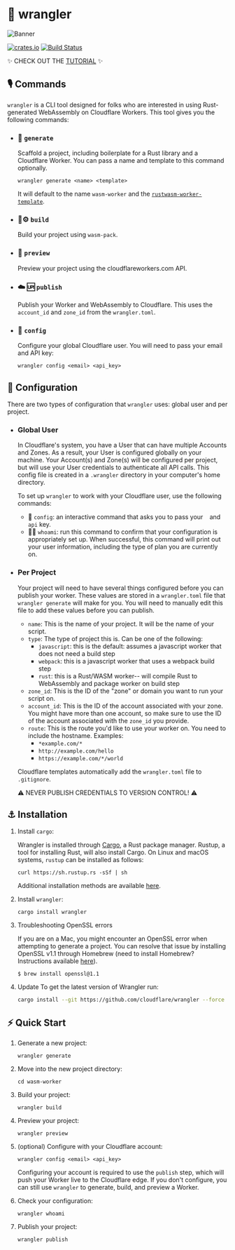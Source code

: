 # 🤠 wrangler
![Banner](/banner.png)

[![crates.io](https://meritbadge.herokuapp.com/wrangler)](https://crates.io/crates/wrangler)
[![Build Status](https://dev.azure.com/ashleygwilliams/wrangler/_apis/build/status/cloudflare.wrangler?branchName=master)](https://dev.azure.com/ashleygwilliams/wrangler/_build/latest?definitionId=1&branchName=master)

✨ CHECK OUT THE [TUTORIAL](https://developers.cloudflare.com/workers/webassembly/tutorial/) ✨

## 🎙️ Commands

`wrangler` is a CLI tool designed for folks who are interested in using Rust-generated WebAssembly on
Cloudflare Workers. This tool gives you the following commands:

  - ### 👯 `generate` 
    Scaffold a project, including boilerplate for a Rust library and a Cloudflare Worker.
    You can pass a name and template to this command optionally. 

    ```
    wrangler generate <name> <template>
    ```

    It will default to the name `wasm-worker` and the [`rustwasm-worker-template`](https://github.com/cloudflare/rustwasm-worker-template).
  - ### 🦀⚙️ `build`
    Build your project using `wasm-pack`.
  - ### 🔬 `preview`
    Preview your project using the cloudflareworkers.com API.
  - ### ☁️ 🆙 `publish`
    Publish your Worker and WebAssembly to Cloudflare. This uses the `account_id` and `zone_id`
    from the `wrangler.toml`.
  - ### 🔧 `config`
    Configure your global Cloudflare user. You will need to pass your email and API key:

    ```
    wrangler config <email> <api_key>
    ```

## 🔩 Configuration

There are two types of configuration that `wrangler` uses: global user and per project.

- ### Global User

    In Cloudflare's system, you have a User that can have multiple Accounts and Zones. As a result, your User
    is configured globally on your machine. Your Account(s) and Zone(s) will be configured per project, but
    will use your User credentials to authenticate all API calls. This config file is created in a `.wrangler`
    directory in your computer's home directory.

    To set up `wrangler` to work with your Cloudflare user, use the following commands:

    - 🔧 `config`: an interactive command that asks you to pass your `
    ` and `api` key.
    - 🕵️‍♀️ `whoami`: run this command to confirm that your configuration is appropriately set up.
       When successful, this command will print out your user information, including the type of plan you
       are currently on.


- ### Per Project

    Your project will need to have several things configured before you can publish your worker. These values
    are stored in a `wrangler.toml` file that `wrangler generate` will make for you. You will need to manually
    edit this file to add these values before you can publish.

    - `name`: This is the name of your project. It will be the name of your script.
    - `type`: The type of project this is. Can be one of the following:
        - `javascript`: this is the default: assumes a javascript worker that does not need a build step
        - `webpack`: this is a javascript worker that uses a webpack build step
        - `rust`: this is a Rust/WASM worker-- will compile Rust to WebAssembly and package worker on build step
    - `zone_id`: This is the ID of the "zone" or domain you want to run your script on.
    - `account_id`: This is the ID of the account associated with your zone. You might have more than one account,
        so make sure to use the ID of the account associated with the `zone_id` you provide.
    - `route`: This is the route you'd like to use your worker on. You need to include the hostname. Examples:
        - `*example.com/*`
        - `http://example.com/hello`
        - `https://example.com/*/world`

    Cloudflare templates automatically add the `wrangler.toml` file to `.gitignore`.
    
    ⚠️ NEVER PUBLISH CREDENTIALS TO VERSION CONTROL! ⚠️

## ⚓ Installation

1. Install `cargo`:

    Wrangler is installed through [Cargo](https://github.com/rust-lang/cargo#compiling-from-source), a Rust package manager. Rustup, a tool for installing Rust, will also install Cargo. On Linux and macOS systems, `rustup` can be installed as follows:

    ```
    curl https://sh.rustup.rs -sSf | sh
    ```

    Additional installation methods are available [here](https://forge.rust-lang.org/other-installation-methods.html).

1. Install `wrangler`:

    ```
    cargo install wrangler
    ```

1. Troubleshooting OpenSSL errors

    If you are on a Mac, you might encounter an OpenSSL error when attempting to generate a project. You can resolve that issue by installing OpenSSL v1.1 through Homebrew (need to install Homebrew? Instructions available [here](https://brew.sh/)).

    ```
    $ brew install openssl@1.1
    ```

1. Update
    To get the latest version of Wrangler run:
  
    ```bash
    cargo install --git https://github.com/cloudflare/wrangler --force
    ```
## ⚡ Quick Start

1. Generate a new project:

    ```
    wrangler generate
    ```

1. Move into the new project directory:

    ```
    cd wasm-worker
    ```

1. Build your project:

    ```
    wrangler build
    ```

1. Preview your project:

    ```
    wrangler preview
    ```

1. (optional) Configure with your Cloudflare account:

    ```
    wrangler config <email> <api_key>
    ```

    Configuring your account is required to use the `publish` step, which will push your Worker live to the
    Cloudflare edge. If you don't configure, you can still use `wrangler` to generate, build, and preview
    a Worker.

1. Check your configuration:

    ```
    wrangler whoami
    ```

1. Publish your project:

    ```
    wrangler publish
    ```
    
